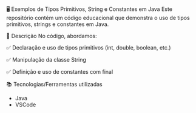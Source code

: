 🖥️ Exemplos de Tipos Primitivos, String e Constantes em Java
Este repositório contém um código educacional que demonstra o uso de tipos primitivos, strings e constantes em Java.

📌 Descrição
No código, abordamos:

✅ Declaração e uso de tipos primitivos (int, double, boolean, etc.)


✅ Manipulação da classe String

✅ Definição e uso de constantes com final

📚 Tecnologias/Ferramentas utilizadas
* Java
* VSCode